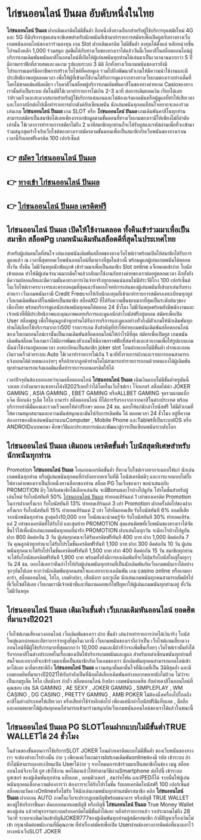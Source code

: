 # ไก่ชนออนไลน์ ปันผล  อับดับหนึ่งในไทย 

**ไก่ชนออนไลน์ ปันผล** ฝากเติมเครดิตไม่มีขั้นต่ำ  อีกหนึ่งสิ่งทางเลือกสำหรับผู้ใช้บริการยุคสมัยใหม่ 4G และ 5G ที่มีบริการสุดแสนจะพิเศษสำหรับนักพนันที่เข้ามาทำรายการสมัครเพื่อเปิดยูสกับทางทางเว็บเกมพนันออนไลน์ของเราร่วมลงทุน เกม Slot  ฝากเติมเครดิต ไม่มีขั้นต่ำ ลงทุนได้ตั้งแต่ หลักหน่วยขึ้นไปจนถึงหลัก 1,000 ร่วมสนุก สุดขีดได้กับทางเว็บของทางเราได้แล้ววันนี้เว็บคาสิโนสล็อตออนไลน์ผู้บริการเกมเดิมพันพนันคาสิโนออนไลน์ที่เปิดให้ผู้เล่นพนันทุกท่านได้เล่นมาเป็นเวลานานมากกว่า 5 ปี มีภาพกราฟิกที่สวยสดและงดงาม รูปแบบระบบ 3 มิติ
อีกทั้งทางเว็บเกมพนันของเรายังมี โปรแกรมเมอร์มืออาชีพการสร้างเว็บไซต์ที่คอยดูเล  รวมไปถึงพัฒนาตัวเกมให้มีความน่าใช้งานและมีประสิทธิภาพอยู่ตลอดเวลา เพื่อให้ผู้ที่เข้ามาใช้งานได้รับการดูแลจากทางทางเว็บเกมของเราอย่างเต็มที่โดยไม่ขาดแม้แต่นิดเดียว เว็บคาสิโนสล็อตผู้บริการเกมเดิมพันคาสิโนของทางค่ายเกม Casioของทางเรานั้นยังเป็นระบบ อัตโนมัติใช้เวลาทำรายการไม่เกิน 2-3 นาที ต่อการเติมยอดเงิน เรียกได้เลยว่าIรวดเร็วและสะดวกสบายสำหรับผู้ใช้บริการแน่นอนและไม่ต้องแจ้งแอดมินหรือผู้ดูแลที่ทำให้เสียเวลาและโอกาสอีกต่อไปเมื่อทำรายการฝากตังค์กับเซียนพนัน
นักเล่นพนันทุกคนที่สนใจอยากจะลองร่วมเล่นเกม **ไก่ชนออนไลน์ ปันผล** เกม SLOT  หรือ ***ไก่ชนออนไลน์ ปันผล*** เกมเดิมพันคาสิโนทุกท่านสามารถสมัครเป็นสมาชิกได้เลยเพียงกรอกข้อมูลตามขั้นตอนที่ทางเว็บเกมของเรามีให้เพียงไม่กี่ลำดับเท่านั้น ใช้เวลาการทำรายการสมัครไม่ถึง 2 นาทีสมาชิกทุกท่านก็จะได้รับยูสและรหัสผ่านเพื่อที่จะเข้ามาร่วมสนุกสุดเร้าใจกับเว็บไซต์ของทางเราสมัครตามขั้นตอนเพื่อเป็นสมาชิกกับเว็บพนันของทางเราณ เวลานี้รับเลยฟรีเครดิต 100 เปอร์เซ็นต์ 

## 👉 [สมัคร ไก่ชนออนไลน์ ปันผล](https://archa888.com/)
## 👉 [ทางเข้า ไก่ชนออนไลน์ ปันผล](https://archa888.com/)
## 👉 [ไก่ชนออนไลน์ ปันผล เครดิตฟรี](https://archa888.com/)

## ไก่ชนออนไลน์ ปันผล เปิดให้ใช้งานตลอด ทั้งคืนเข้าร่วมมาเพื่อเป็นสมาชิก สล็อตPg เกมพนันเดิมพันสล็อตดีที่สุดในประเทศไทย

สำหรับผู้เล่นคนใดที่สนใจ เล่นเกมพนันเดิมพันสล็อตของทางเว็บไซต์เราพร้อมเปิดให้สมาชิกได้รับการดูแลแล้ว ณ เวลานี้สุดยอดเว็บพนันออนไลน์ที่มาแรงที่สุดในช่วงนี้ พร้อมดูแลผู้เล่นเกมพนันได้ตลอดทั้งวัน ทั้งคืน ไม่มีวันหยุดนักขัตฤกษ์ เข้าร่วมมาเพื่อเป็นสมาชิก Slot online แจ็กพอตเข้าง่าย โบนัสเข้าตลอด ทำให้มีผู้เล่นจำนวนมากติดใจแล้วกลับมาใช้งานกับทางค่ายของเราต่ออยู่ตลอดเวลา อีกทั้งยังมีความปลอดภัยและมีความมั่นคงทางการเงินจ่ายจริงทุกยอดแน่นอนไม่มีประวัติโกง 100 เปอร์เซ็นต์ ในเว็บไซต์เราครบวงจรและครอบคลุมที่สุดและยังตอบโจทย์การเล่นของผู้เล่นพนันที่เข้ามาเล่นกับทางค่ายเรา
เว็บเกมพนันเรามี Credit Freeแจกให้กับนักลงทุนที่เข้ามาทำรายการสมัครลงทะเบียนทุกยูส เว็บเกมเดิมพันคาสิโนสมัครเป็นสมาชิก สล็อตXO ที่ได้รับความชื่นชอบมากที่สุดเป็นระดับต้นๆของเมืองไทย พร้อมบริการดูแลนักเล่นพนันทุกคนได้ตลอด 24 ชั่วโมง ไม่มีวันหยุดพร้อมยังมีพนักงานและเจ้าหน้าที่ที่มีประสิทธิภาพและคุณภาพคอยบริการและดูแลนักล่าโบนัสฟรีอยู่ตลอด สมัครเพื่อเปิด User สล็อตpg เพื่อให้คุณลูกค้าทุกท่านได้รับการบริการและดูแลอย่างทั่วถึงมีตัวเกมให้นักเดิมพันทุกท่านได้เลือกใช้บริการมากกว่า500 รายการเกม
สิ่งสำคัญที่ทำให้ค่ายเกมพนันเดิมพันสล็อตออนไลน์ของเว็บเกมออนไลน์เรานั้นเป็นเกมเดิมพันสล็อตออนไลน์ให้กำไรดีที่สุด สมัครเพื่อเปิดยูส  เกมพนันเดิมพันสล็อตเว็บเกมเราได้มีการพัฒนาตัวเกมให้มีภาพกราฟฟิกที่สมจริงและสวยงามเพื่อให้รูปแบบเกมนั้นน่าใช้งานอยู่ตลอดเวลา ลงทะเบียนเป็นสมาชิก joker slot โอนฝากแบบไม่มีขั้นต่ำ ฝากและถอน เงินรวดเร็วด้วยระบบ Auto ใช้เวลาทำรายการไม่เกิน 1 นาทีทั้งรายการฝากและรายการถอนสามารถแจ้งถอนได้ด้วยตนเองง่ายๆ หรือถ้าหากลูกค้าท่านใดไม่สามารถทำรายการถอนด้วยตนเองได้ผู้เดิมพันทุกท่านสามารถแจ้งแอดมินเพื่อทำรายการถอนเครดิตให้ได้

เวลาปัจจุบันต้องบอกเลยว่าเกมสล็อตออนไลน์ **ไก่ชนออนไลน์ ปันผล** เติมเงินแบบไม่มีขั้นต่ำทรูมันนี่ วอเลท กำลังมาแรงแซงทางโค้งปี2021เลยก็ว่าได้โดยในเว็บไซต์เรา โจ๊กเกอร์ สล็อตได้นำ JOKER GAMING , ASIA GAMING , EBET GAMING หรือALLBET GAMING จุดรวมเกมแบ็กแจ๊ค ป๊อกเด้ง รูเล็ต ไฮโล บาคาร่า สล็อตออนไลน์ ที่ได้การรับรองจากจากคาสิโนต่างประเทศ พร้อมบริการอย่าดีมั่นคงและรวดเร็วคอยให้คำปรึกษา ตลอด 24 ชม. มอบให้แก่นักล่าโบนัสฟรี ได้มีตัวเกมที่ให้ความสนุกสนานและความมันส์สนุกและมันไปกับการเดิมพัน ได้ ตลอดเวลา 24 ชั่วโมง อยู่ที่ความต้องการของนักเล่นพนันผ่านบนComputer , Mobile Phone และTabletที่เป็นระบบIOS หรือ ANDROIDแบบพกพา ศึกษาวิธีและประสบการณ์และพัฒนาสู่การเป็นเซียนพนันระบดับโลก

## ไก่ชนออนไลน์ ปันผล เติมถอน เครดิตขั้นต่ำ โบนัสสุดพิเศษสำหรับนักพนันทุกท่าน

 Promotion  **ไก่ชนออนไลน์ ปันผล** โอนถอนเครดิตขั้นต่ำ ที่ทางเว็บไซต์เราอยากจะมอบให้แก่  นักเล่นเกมพนันทุกท่าน หรือผู้เล่นพนันทุกคนที่กำลังอยากหาเว็บที่มี โบนัสเครดิตดีๆ และการแจกแบบไม่กั๊ก ให้ทางค่ายของเราเป็นอีกหนึ่งทางเลือกของท่าน สล็อต PG ในเว็บของเรา ขอนำเสนอกับ PROMOTION ดีๆ ให้กับสมาชิกได้เลือกเล่นกัน จะมีBonusอะไรบ้างไปดูกัน
โปรโมชั่นสำหรับผู้เล่นใหม่ รับโบนัสทันที 50% [ไก่ชนออนไลน์ ปันผล](https://archa888.com/) ทำยอดเทิร์นแค่ 1 เท่าของเครดิต
 Promotion ในการฝากครั้งแรก รับโบนัสทันที 13% ทำยอดเทิร์นแค่ 3 เท่า
 Promotion ฝากครั้งต่อไปของฝากครั้งแรก รับโบนัสทันที 15% ทำยอดเทิร์นแค่ 2 เท่า
โปรคืนยอดเสีย รับโบนัสทันที 6% ยอดที่เสียจากนักพนันทุกท่าน สูงสุดถึง10,000 บาท
โบนัสแนะนำคนรู้จัก รับโบนัสทันที 30% ทำยอดเทิร์นแค่ 2 เท่าของเครดิตที่ได้รับไป
และสุดท้าย PROMOTION สุดแสนพิศษที่เว็บพนันของทางเราได้จัดขึ้นไว้ให้เพื่อนักเล่นเกมพนันทุกคนที่น่ารัก  PROMOTION ฝากเล่นในทุกวัน จะมีอะไรบ้างไปดูกัน
ฝาก 800 ติดต่อกัน 3 วัน ผู้เล่นทุกคนจะได้รับเครดิตฟรีทันที 400 บาท
ฝาก 1,000 ติดต่อกัน 7 วัน คุณลูกค้าทุกท่านจะได้รับโปรโมชั่นเครดิตฟรีทันที 1,100 บาท
ฝาก 300 ติดต่อกัน 10 วัน ผู้เล่นพนันทุกคนจะได้รับโปรโมชั่นเครดิตฟรีทันที 1,500 บาท
ฝาก 400 ติดต่อกัน 15 วัน สมาชิกทุกท่านจะได้รับโบนัสเครดิตฟรีทันที 1,900 บาท
พร้อมทั้งยังมีการลงเดิมพันที่จะได้ลุ้นรับโบนัสใหญ่ในทุกๆวัน 24 ชม. บอกได้เลยว่าคืนกำไรให้กับผู้เล่นพนันทุกท่านที่เป็นนักเดิมพันกับเว็บเกมพนันเราได้อย่างจุกๆกันไปเลย หากว่านักเดิมพันทุกคนสนใจและอยากจะลงเดิมพัน เกม casino online หรือเกมบาคาร่า, สล็อตออนไลน์, ไฮโล, เกมยิงปลา, เสือมังกร และรูเล็ต นักเล่นเกมพนันทุกคนสามารถสัมผัสไปที่เว็บไซต์ได้เลย เว็บเกมเรามีเจ้าหน้าที่และทีมงานคอยแก้ไขปัญหาให้ผู้เล่นเกมพนันทุกท่านอยู่ ทั้งวัน ไม่มีวันหยุด

## ไก่ชนออนไลน์ ปันผล เติมเงินขั้นต่ำ  เว็บเกมเดิมพันออนไลน์ ยอดฮิตที่มาแรงปี2021

เว็บไซต์เกมเสี่ยงดวงออนไลน์ เว็บเดิมพันของเรา ฝาก ขั้นต่ำ เล่นง่ายทำรายการง่ายได้เงินจริง โบนัสใหญ่แตกบ่อยและอัตราการจ่ายสูงที่สุดในเวลานี้ เว็บเกมพนันของเราถือว่าเป็น เว็บไซต์เกมเสี่ยงดวงออนไลน์ที่มีผู้ใช้บริการมากที่สุดมากกว่า 10,000 คนและมีถ้าทีว่าจะเพิ่มขึ้นเรื่อยๆ เว็บไซต์เรานั้นยังได้รับจากคาสิโนต่างประเทศในเรื่องของเปิดให้บริการเกมพนันและดูแล สำหรับเหล่าเซียนพนันทุกท่านที่สนใจและอยากที่จะเข้าร่วมมาเพื่อเป็นสมาชิกกับเว็บเกมของเรา นักเดิมพันทุกคนสามารถแอดไลน์เข้ามาได้เลย
	มาลิ้มรสชาติถึง **ไก่ชนออนไลน์ ปันผล** ความสนุกตื่นตาตื่นใจที่มีเกมที่เป็น 3มิติสุดล้ำ และมีเกมยอดฮิตที่มาแรงปี2021ให้กับกำลังเป็นที่นิยมได้เลือกเดิมพันอย่างหลากหลายนับไม่ถ้วน  ไม่ว่าจะเป็นเกมรูเล็ต ไฮโล เสือมังกร กำถั่ว สล็อตออนไลน์ ยิงปลา เกมพนันยอดฮิต กับค่ายคาสิโนออนไลน์ที่คุณชอบ เช่น SA GAMING , AE SEXY , JOKER GAMING , SIMPLEPLAY , WM CASINO , DG CASINO , PRETTY GAMING , AMB POKER  ไม่ต้องนั่งเครื่องไปไกลถึงคาสิโนต่างประเทศให้เสียเวลา หรือเสียค่าใช้จ่ายอีกต่อไป เพียงแค่นักล่าโบนัสฟรีมีแท็บเลต , มือถือ และคอมพกพาได้ผู้เล่นทุกคนก็สามารถเข้ามาร่วมสนุกกัลเว็บเกมพนันออนไลน์ของเราได้แล้วในขณะนี้

## ไก่ชนออนไลน์ ปันผล  PG SLOTโอนฝากแบบไม่มีขั้นต่ำTRUE WALLETได้ 24 ชั่วโมง

ในส่วนของขั้นตอนการใช้บริการSLOT JOKER โอนฝากเครดิตแบบไม่มีขั้นต่ำ ของเว็บพนันของทางเรา จะต้องทำอะไรบ้างนั้น ง่าย ๆ เพียงแค่เว็บเกมเราslotเกมเดิมพันonlineต้องมี รหัส เข้าระบบ ถ้ายังไม่มีสามารถลงทะเบียนเปิด Userได้ง่าย ๆ จากโหมดการเข้าร่วมมาเป็นสมาชิกในช่อง เมนู สล็อตออนไลน์จึงจะได้ ยูส เข้าใช้งาน พอได้มาแล้วให้ทำตามวิธีผ่านSmartphone ต่อไปนี้
เข้าระบบ ยูสเซอร์  ของผู้เดิมพันทุกท่าน แท็บเลต , คอมพิวเตอร์ , สมาร์ทโฟน และiPEDก็ได้
จากนั้นให้ผู้เล่นพนันทุกคนเลือกความต้องการว่า ต้องการจะได้รับโปรโมชั่น รับเลยเครดิตโบนัสฟรี 100 เปอร์เซ็นต์  สล็อตเกมวัดดวงOnlineหรือไม่รับ
ให้นักเล่นเกมพนันทุกท่านสมัครสมาชิก คลิก **ไก่ชนออนไลน์ ปันผล** ฝากถอน AUTO ภาพในเว็บจะปรากฏเลขบัญชีพร้อมธนาคาร หรือบัญชี TRUE WALLET ของผู้ให้บริการขึ้นมา
คัดลอกหมายเลขบัญชี หรือบัญชี **ไก่ชนออนไลน์ ปันผล** True Money Wallet ของผู้เล่น แล้วทำธุรกรรมระบบฝากเครดิตไม่มีขั้นต่ำได้เลย
หลังทำรายการแล้ว รอประมาณไม่ถึง 28 วินาที ระบบจะเติมเงินเข้าบัญชีJOKER777ของผู้เดิมพันทุกท่านผู้สมัครสมาชิก
ถ้ามีปัญหาเรื่องเงินไม่เข้า กรุณาติดต่อพนักงานที่มีคุณภาพ ที่ทำเรื่องสมัครเพื่อเปิด Userผ่านช่องทางการติดต่อที่แนบเอาไว้ทางหน้าเว็บSLOT JOKER


